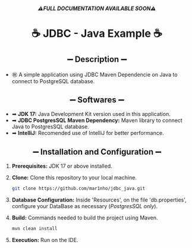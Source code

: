 <div  align="center">
    
###### **⚠️FULL DOCUMENTATION AVAILABLE SOON⚠️**

# ☕ JDBC - Java Example ☕

</div>

<div  align="center">
    
## ➖ Description ➖
    
</div>

- ㊗ A simple application using JDBC Maven Dependencie on Java to connect to PostgreSQL database.

<div  align="center">
    
## ➖ Softwares ➖

</div>

- ➡ **JDK 17:** Java Development Kit version used in this application.
- ➡ **JDBC PostgresSQL Maven Dependency:** Maven library to connect Java to PostgresSQL database.
- ➡ **IntelliJ:** Recomended use of IntelliJ for better performance.
  

<div  align="center">

##  ➖ Installation and Configuration ➖

</div>

1. **Prerequisites:** JDK 17 or above installed.

2. **Clone:** Clone this repository to your local machine.
    ```bash
    git clone https://github.com/mar1nho/jdbc_java.git
    ```

3. **Database Configuration:** Inside 'Resources', on the file 'db.properties', configure your DataBase as necessary (*PostgresSQL only*).

4. **Build:** Commands needed to build the project using Maven.
    ```bash
    mvn clean install
    ```

5. **Execution:** Run on the IDE.

